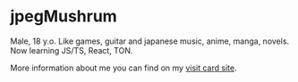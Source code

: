 # jpegMushrum

Male, 18 y.o. Like games, guitar and japanese music, anime, manga, novels. Now learning JS/TS, React, TON.

More information about me you can find on my [visit card site](http://jpegmushrum.ru).
